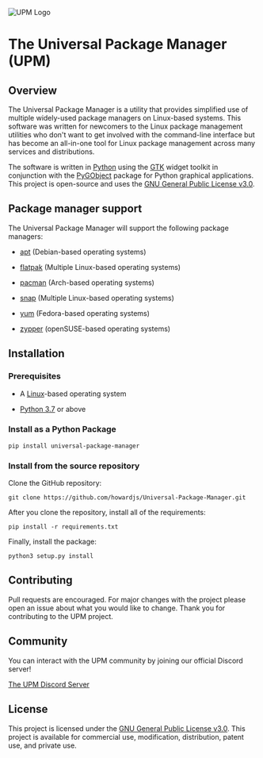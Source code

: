 ![UPM Logo](https://github.com/howardjs/Unified-Package-Manager/blob/main/media/logos/upm_centered.png)

# The Universal Package Manager (UPM)

## Overview

The Universal Package Manager is a utility that provides simplified use of multiple widely-used package managers on Linux-based systems. This software was written for newcomers to the Linux package management utilities who don't want to get involved with the command-line interface but has become an all-in-one tool for Linux package management across many services and distributions.

The software is written in [Python](https://www.python.org/) using the [GTK](https://gtk.org/) widget toolkit in conjunction with the [PyGObject](https://pygobject.readthedocs.io/) package for Python graphical applications. This project is open-source and uses the [GNU General Public License v3.0](https://github.com/howardjs/Universal-Package-Manager/blob/main/LICENSE).

## Package manager support

The Universal Package Manager will support the following package managers:


  - [apt](https://en.wikipedia.org/wiki/APT_(software)) (Debian-based operating systems)

  - [flatpak](https://en.wikipedia.org/wiki/Flatpak) (Multiple Linux-based operating systems)

  - [pacman](https://en.wikipedia.org/wiki/Arch_Linux#Pacman) (Arch-based operating systems)

  - [snap](https://en.wikipedia.org/wiki/Snap_(package_manager)) (Multiple Linux-based operating systems)

  - [yum](https://en.wikipedia.org/wiki/Yum_(software)) (Fedora-based operating systems)

  - [zypper](https://en.wikipedia.org/wiki/ZYpp) (openSUSE-based operating systems)


## Installation

### Prerequisites

  - A [Linux](https://en.wikipedia.org/wiki/Linux)-based operating system

  - [Python 3.7](https://www.python.org/downloads/) or above

### Install as a Python Package

```
pip install universal-package-manager
```

### Install from the source repository

Clone the GitHub repository:

```
git clone https://github.com/howardjs/Universal-Package-Manager.git
```

After you clone the repository, install all of the requirements:

```
pip install -r requirements.txt
```

Finally, install the package:

```
python3 setup.py install
```


## Contributing

Pull requests are encouraged. For major changes with the project please open an issue about what you would like to change. Thank you for contributing to the UPM project.

## Community

You can interact with the UPM community by joining our official Discord server!

[The UPM Discord Server](https://discord.gg/6s3Cgk9EGR)

## License

This project is licensed under the [GNU General Public License v3.0](https://github.com/howardjs/Universal-Package-Manager/blob/main/LICENSE). This project is available for commercial use, modification, distribution, patent use, and private use.
